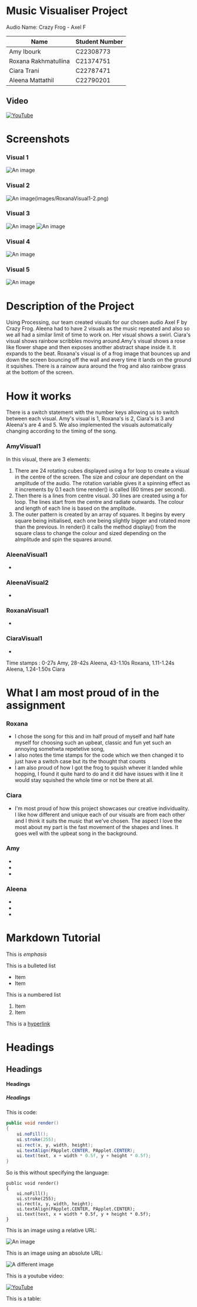 # Music Visualiser Project

Audio Name: Crazy Frog - Axel F

| Name | Student Number |
|-----------|-----------|
|Amy Ibourk | C22308773 |
|Roxana Rakhmatullina | C21374751 |
|Ciara Trani | C22787471 |
|Aleena Mattathil | C22790201 |

## Video
[![YouTube](images/AleenaVisual2.png)](https://youtu.be/r7nN0u-_N_8)

# Screenshots
### Visual 1
![An image](images/AmyVisual.png)

### Visual 2
![An image](images/RoxanaVisual1-1.png)(images/RoxanaVisual1-2.png)

### Visual 3
![An image](images/CiaraVisual1-1.png)
![An image](images/CiaraVisual1-2.png)

### Visual 4
![An image](images/AleenaVisual2.png)

### Visual 5
![An image](images/AleenaVisual1.png)

# Description of the Project
Using Processing, our team created visuals for our chosen audio Axel F by Crazy Frog. Aleena had to have 2 visuals as the music repeated and also so we all had a similar limit of time to work on. Her visual shows a swirl. Ciara's visual shows rainbow scribbles moving around.Amy's visual shows a rose like flower shape and then exposes another abstract shape inside it. It expands to the beat. Roxana's visual is of a frog image that bounces up and down the screen bouncing off the wall and every time it lands on the ground it squishes. There is a rainow aura around the frog and also rainbow grass at the bottom of the screen.

# How it works
There is a switch statement with the number keys allowing us to switch between each visual. Amy's visual is 1, Roxana's is 2, Ciara's is 3 and Aleena's are 4 and 5. We also implemented the visuals automatically changing according to the timing of the song. 

### AmyVisual1
In this visual, there are 3 elements:
1. There are 24 rotating cubes displayed using a for loop to create a visual in the centre of the screen. The size and colour are dependant on the amplitude of the audio. The rotation variable gives it a spinning effect as it increments by 0.1 each time render() is called (60 times per second).
1. Then there is a lines from centre visual. 30 lines are created using a for loop. The lines start from the centre and radiate outwards. The colour and length of each line is based on the amplitude.
1. The outer pattern is created by an array of squares. It begins by every square being initialised, each one being slightly bigger and rotated more than the previous. In render() it calls the method display() from the square class to  change the colour and sized depending on the almplitude and spin the squares around.

### AleenaVisual1
- 

### AleenaVisual2
- 

### RoxanaVisual1
- 

### CiaraVisual1
- 


Time stamps : 0-27s Amy, 28-42s Aleena, 43-1.10s Roxana, 1.11-1.24s Aleena, 1.24-1.50s Ciara


# What I am most proud of in the assignment
### Roxana
- I chose the song for this and im half proud of myself and half hate myself for choosing such an upbeat, classic and fun yet such an annoying somehwta repetetive song,
- I also notes the time stamps for the code which we then changed it to just have a switch case but its the thought that counts
- I am also proud of how I got the frog to squish whever it landed while hopping, I found it quite hard to do and it did have issues with it line it would stay squished the whole time or not be there at all. 

### Ciara
- I'm most proud of how this project showcases our creative individuality. I like how different and unique each of our visuals are from each other and I think it suits the music that we've chosen. The aspect I love the most about my part is the fast movement of the shapes and lines. It goes well with the upbeat song in the background.

### Amy
- 
- 
- 

### Aleena
- 
- 
- 

# Markdown Tutorial

This is *emphasis*

This is a bulleted list

- Item
- Item

This is a numbered list

1. Item
1. Item

This is a [hyperlink](http://bryanduggan.org)

# Headings
## Headings
#### Headings
##### Headings

This is code:

```Java
public void render()
{
	ui.noFill();
	ui.stroke(255);
	ui.rect(x, y, width, height);
	ui.textAlign(PApplet.CENTER, PApplet.CENTER);
	ui.text(text, x + width * 0.5f, y + height * 0.5f);
}
```

So is this without specifying the language:

```
public void render()
{
	ui.noFill();
	ui.stroke(255);
	ui.rect(x, y, width, height);
	ui.textAlign(PApplet.CENTER, PApplet.CENTER);
	ui.text(text, x + width * 0.5f, y + height * 0.5f);
}
```

This is an image using a relative URL:

![An image](images/p8.png)

This is an image using an absolute URL:

![A different image](https://bryanduggandotorg.files.wordpress.com/2019/02/infinite-forms-00045.png?w=595&h=&zoom=2)

This is a youtube video:

[![YouTube](http://img.youtube.com/vi/J2kHSSFA4NU/0.jpg)](https://www.youtube.com/watch?v=J2kHSSFA4NU)

This is a table:


